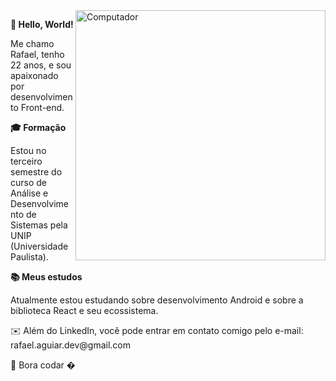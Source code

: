 <img src="https://raw.githubusercontent.com/MicaelliMedeiros/micaellimedeiros/master/image/computer-illustration.png" min-width="400px" max-width="400px" width="400px" align="right" alt="Computador ">

<p align="left"> <strong>👋 Hello, World! </strong>


<p align="left"> Me chamo Rafael, tenho 22 anos, e sou apaixonado por desenvolvimento Front-end.</p>

<p align="left"> <strong>🎓 Formação </strong>

Estou no terceiro semestre do curso de Análise e Desenvolvimento de Sistemas pela UNIP (Universidade Paulista). 
</p>

<p align="left"> <strong>📚 Meus estudos </strong>

Atualmente estou estudando sobre desenvolvimento Android e sobre a biblioteca React e seu ecossistema.
</p>

<p align="left"> ✉️ Além do LinkedIn, você pode entrar em contato comigo pelo e-mail: rafael.aguiar.dev@gmail.com

<p>🚀 Bora codar �</p>

